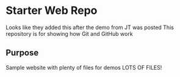 # Starter Web Repo
Looks like they added this after the demo from JT was posted
This repository is for showing how Git and GitHub work

## Purpose

Sample website with plenty of files for demos
LOTS OF FILES!